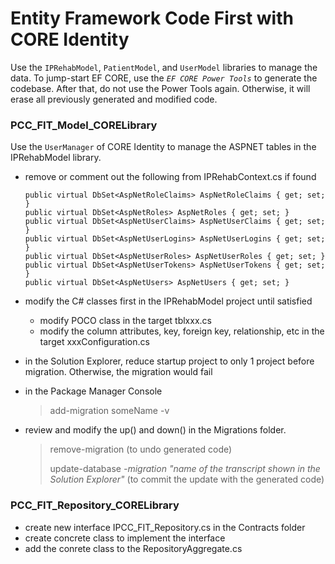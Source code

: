 # Entity Framework Code First with CORE Identity

Use the `IPRehabModel`, `PatientModel`, and `UserModel` libraries to manage the data. To jump-start EF CORE, use the _`EF CORE Power Tools`_ to generate the codebase.  After that, do not use the Power Tools again.  Otherwise, it will erase all previously generated and modified code. 

### PCC_FIT_Model_CORELibrary

Use the `UserManager` of CORE Identity to manage the ASPNET tables in the IPRehabModel library.

- remove or comment out the following from IPRehabContext.cs if found

      public virtual DbSet<AspNetRoleClaims> AspNetRoleClaims { get; set; }
      public virtual DbSet<AspNetRoles> AspNetRoles { get; set; }
      public virtual DbSet<AspNetUserClaims> AspNetUserClaims { get; set; }
      public virtual DbSet<AspNetUserLogins> AspNetUserLogins { get; set; }
      public virtual DbSet<AspNetUserRoles> AspNetUserRoles { get; set; }
      public virtual DbSet<AspNetUserTokens> AspNetUserTokens { get; set; }
      public virtual DbSet<AspNetUsers> AspNetUsers { get; set; } 

- modify the C# classes first in the IPRehabModel project until satisfied

  - modify POCO class in the target tblxxx.cs
  - modify the column attributes, key, foreign key, relationship, etc in the target xxxConfiguration.cs
 
- in the Solution Explorer, reduce startup project to only 1 project before migration.  Otherwise, the migration would fail

- in the Package Manager Console 

  > add-migration someName -v
  
- review and modify the up() and down() in the Migrations folder.  

  > remove-migration (to undo generated code)
  > 
  > update-database _-migration "name of the transcript shown in the Solution Explorer"_ (to commit the update with the generated code)


### PCC_FIT_Repository_CORELibrary

- create new interface IPCC_FIT_Repository.cs in the Contracts folder
- create concrete class to implement the interface
- add the conrete class to the RepositoryAggregate.cs

